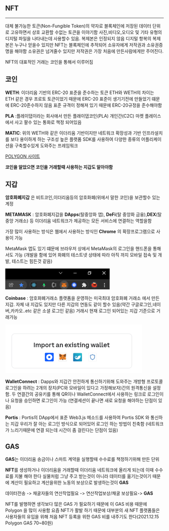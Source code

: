 ## **NFT**
---
 대체 불가능한 토큰(Non-Fungible Token)의 약자로 블록체인에 저장된 데이터 단위로 고유하면서 상호 교환할 수없는 토큰을 이야기함 사진,비디오,오디오 및 기타 유형의 디지털 파일을 나타내는데 사용할수 있음. 복제본은 인정되지 않음 디지털 항복의 복제본은 누구나 얻을수 있지만 NFT는 블록체인에 추적되어 소유자에게 저작권과 소유권증명을 해야함 소유권은 넘겨줄수 있지만 저작권은 가장 처음에 만든사람에게만 주어진다.

 NFT의 대표적인 거래는 코인을 통해서 이루어짐

## **코인**

**WETH**: 이더리움 기반의 ERC-20 표준을 준수하는 토큰 ETH와 WETH의 차이는 ETH 같은 경우 프로토 토큰이었기 때문에 ERC-20 표준이 생기기전에 만들었기 떄문에 ERC-20준수하지 않음 표준 규격이 정해져 있기 때문에 ERC-20규정을 준수해야함

**PLA** :플레이댑이라는 회사애서 만든 플래이댑코인(PLA) 개인간(C2C) 마켓 플레이스에서 사고 팔수 있는 통화로 책정 되어있음

**MATIC**: 위의 WETH와 같은 이더리움 기반이지만 네트워크 확장성과 기반 인프라설치를 보다 용이하게 하는 구조성 높은 플랫폼 SDK를 사용하여 다양한 종류의 어플리케이션을 구축할수있게 도와주는 프레임워크

[POLYGON 사이트](https://polygon.technology/get-started/)


**코인을 알았으면 코인을 거래할때 사용하는 지갑도 알아야함**

## **지갑**

**암호화폐지갑** 은 비트코인,이더리움등의 암호화폐(위에서 말한 코인)을 보관할수 있는 계정

**METAMASK** : 암호화폐지갑을 **DApps**(탈중앙화 앱), **DeFi**(탈 중앙화 금융),**DEX**(탈중앙 거래소) 등 이더리움 네트워크가 제공하는 모든 서비스에 연결하는 역할을함

가장 많이 사용하는 방식은 웹에서 사용하는 방식인 **Chrome** 의 확장프로그램으로 사용이 가능

MetaMask 앱도 있기 떄문에 브라우저 상에서 MetaMask의 로그인을 핸드폰을 통해서도 가능
(개발을 함에 있어 화폐의 테스트넷 상태에 따라 아직 까지 모바일 접속 및 개발, 테스트는 힘든것 같음)

![NFT1](/image/nft1.png)

**Coinbase** : 암호화폐거래소 플랫폼을 운영하는 미국최대 암호화폐 거래소 에서 만든 지갑. 자체 내 지갑도 있지만 다른 지갑의 연동도 같이 할수 있음(약간 구글로그인,네이버,카카오..etc 같은 소셜 로그인 같음) 거래시 현재 로그인 되어있는 지갑 기준으로 거래가능

![NFT2](/image/nft2.png)


**WalletConnect** : Dapps와 지갑간 안전하게 통신하기위해 도와주는 개방형 프로토콜 로그인을 하려는 2개의 장치(PC와 모바일이 있다고 가정해보자)간의 원격통신을 설정함. 두 연결간의 공유키를 통해 QR이나 
WalletConnect에서 사용하는 링크로 로그인이나 요청을 승인하면 로그인이 가능 
(연결세션이 끝나면 새로 요청을 해야하는 단점이 있음)

**Portis** : Portis의 DApp에서 표준 Web3.js 메소드를 사용하여 Portis SDK 와 통신하는 지갑
우리가 잘 아는 로그인 방식으로 되어있어 로그인 하는 방법이 친축함
(네트워크가 느리기때문에 연결 되는데 시간이 좀 걸린다는 단점이 있음)

## **GAS**

**GAS**는 이더리움 송금이나 스마트 계약을 실행할때 수수료를 책정하기위해 만든 단위

**NFT**를 생성하거나 이더리움을 거래할때 이더리움 네트워크에 올리게 되는데 이때 수수료를 지불 해야 한다 실물처럼 그냥 주고 받는것이 아니라 데이터를 옮기는것이기 때문에 계산이 필요하고 계산을위한 노동의 보상으로 발생하는것이 **GAS** 

데이터전송 -> 채굴자들의 연산작업필요 -> 연산작업보상/채굴 보상필요-> **GAS** 

NFT를 발행하면 생각보다 많은 GAS 가 필요하기 때문에 이 GAS 비용 때문에 Polygon 을 많이 사용함
요즘 NFT가 활발 하기 때문에 대부분의 새 NFT 플랫폼들은 사용자들의 유입을 위해 처음 NFT 등록을 위한 GAS 비를 내주기도 한다(2021.12.15 Polygon GAS 70~80원)

